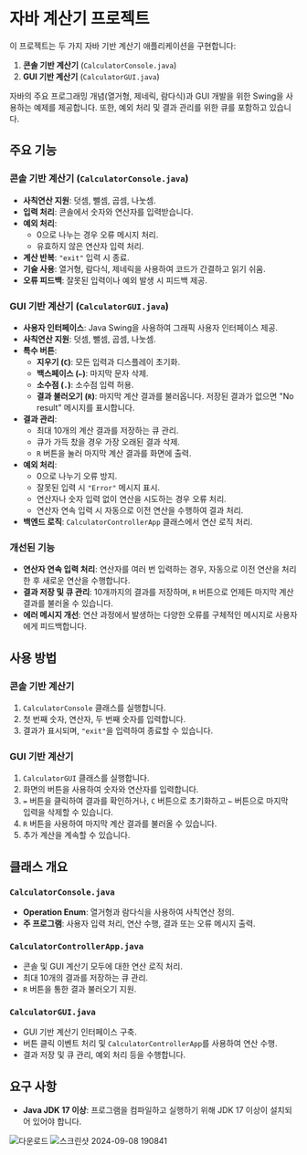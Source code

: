 # 자바 계산기 프로젝트

이 프로젝트는 두 가지 자바 기반 계산기 애플리케이션을 구현합니다:
1. **콘솔 기반 계산기** (`CalculatorConsole.java`)
2. **GUI 기반 계산기** (`CalculatorGUI.java`)

자바의 주요 프로그래밍 개념(열거형, 제네릭, 람다식)과 GUI 개발을 위한 Swing을 사용하는 예제를 제공합니다. 또한, 예외 처리 및 결과 관리를 위한 큐를 포함하고 있습니다.

## 주요 기능

### 콘솔 기반 계산기 (`CalculatorConsole.java`)
- **사칙연산 지원**: 덧셈, 뺄셈, 곱셈, 나눗셈.
- **입력 처리**: 콘솔에서 숫자와 연산자를 입력받습니다.
- **예외 처리**:
  - 0으로 나누는 경우 오류 메시지 처리.
  - 유효하지 않은 연산자 입력 처리.
- **계산 반복**: `"exit"` 입력 시 종료.
- **기술 사용**: 열거형, 람다식, 제네릭을 사용하여 코드가 간결하고 읽기 쉬움.
- **오류 피드백**: 잘못된 입력이나 예외 발생 시 피드백 제공.

### GUI 기반 계산기 (`CalculatorGUI.java`)
- **사용자 인터페이스**: Java Swing을 사용하여 그래픽 사용자 인터페이스 제공.
- **사칙연산 지원**: 덧셈, 뺄셈, 곱셈, 나눗셈.
- **특수 버튼**:
  - **지우기 (`C`)**: 모든 입력과 디스플레이 초기화.
  - **백스페이스 (`←`)**: 마지막 문자 삭제.
  - **소수점 (`.`)**: 소수점 입력 허용.
  - **결과 불러오기 (`R`)**: 마지막 계산 결과를 불러옵니다. 저장된 결과가 없으면 "No result" 메시지를 표시합니다.
- **결과 관리**:
  - 최대 10개의 계산 결과를 저장하는 큐 관리.
  - 큐가 가득 찼을 경우 가장 오래된 결과 삭제.
  - `R` 버튼을 눌러 마지막 계산 결과를 화면에 출력.
- **예외 처리**:
  - 0으로 나누기 오류 방지.
  - 잘못된 입력 시 `"Error"` 메시지 표시.
  - 연산자나 숫자 입력 없이 연산을 시도하는 경우 오류 처리.
  - 연산자 연속 입력 시 자동으로 이전 연산을 수행하여 결과 처리.
- **백엔드 로직**: `CalculatorControllerApp` 클래스에서 연산 로직 처리.
  
### 개선된 기능
- **연산자 연속 입력 처리**: 연산자를 여러 번 입력하는 경우, 자동으로 이전 연산을 처리한 후 새로운 연산을 수행합니다.
- **결과 저장 및 큐 관리**: 10개까지의 결과를 저장하며, `R` 버튼으로 언제든 마지막 계산 결과를 불러올 수 있습니다.
- **에러 메시지 개선**: 연산 과정에서 발생하는 다양한 오류를 구체적인 메시지로 사용자에게 피드백합니다.

## 사용 방법

### 콘솔 기반 계산기
1. `CalculatorConsole` 클래스를 실행합니다.
2. 첫 번째 숫자, 연산자, 두 번째 숫자를 입력합니다.
3. 결과가 표시되며, `"exit"`을 입력하여 종료할 수 있습니다.

### GUI 기반 계산기
1. `CalculatorGUI` 클래스를 실행합니다.
2. 화면의 버튼을 사용하여 숫자와 연산자를 입력합니다.
3. `=` 버튼을 클릭하여 결과를 확인하거나, `C` 버튼으로 초기화하고 `←` 버튼으로 마지막 입력을 삭제할 수 있습니다.
4. `R` 버튼을 사용하여 마지막 계산 결과를 불러올 수 있습니다.
5. 추가 계산을 계속할 수 있습니다.

## 클래스 개요

### `CalculatorConsole.java`
- **Operation Enum**: 열거형과 람다식을 사용하여 사칙연산 정의.
- **주 프로그램**: 사용자 입력 처리, 연산 수행, 결과 또는 오류 메시지 출력.

### `CalculatorControllerApp.java`
- 콘솔 및 GUI 계산기 모두에 대한 연산 로직 처리.
- 최대 10개의 결과를 저장하는 큐 관리.
- `R` 버튼을 통한 결과 불러오기 지원.

### `CalculatorGUI.java`
- GUI 기반 계산기 인터페이스 구축.
- 버튼 클릭 이벤트 처리 및 `CalculatorControllerApp`를 사용하여 연산 수행.
- 결과 저장 및 큐 관리, 예외 처리 등을 수행합니다.

## 요구 사항
- **Java JDK 17 이상**: 프로그램을 컴파일하고 실행하기 위해 JDK 17 이상이 설치되어 있어야 합니다.

![다운로드](https://github.com/user-attachments/assets/c347d559-4afe-4ec2-8b95-66e1184f6d15)
![스크린샷 2024-09-08 190841](https://github.com/user-attachments/assets/a29d01fa-0e27-4ec1-8006-fad0a45ed2ec)

